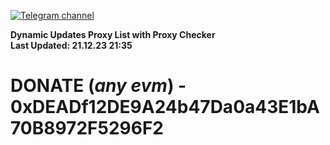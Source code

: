 [![Telegram channel](https://img.shields.io/endpoint?url=https://runkit.io/damiankrawczyk/telegram-badge/branches/master?url=https://t.me/n4z4v0d)](https://t.me/n4z4v0d) 

**Dynamic Updates Proxy List with Proxy Checker**  
**Last Updated: 21.12.23 21:35**

# DONATE (_any evm_) - 0xDEADf12DE9A24b47Da0a43E1bA70B8972F5296F2
